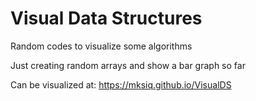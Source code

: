 # Visual Data Structures

Random codes to visualize some algorithms 

Just creating random arrays and show a bar graph so far

Can be visualized at: https://mksiq.github.io/VisualDS
